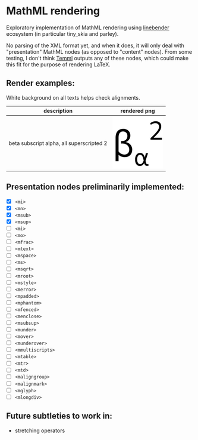 # MathML rendering

Exploratory implementation of MathML rendering using [linebender](https://github.com/linebender) ecosystem (in particular tiny_skia and parley).

No parsing of the XML format yet, and when it does, it will only deal with "presentation" MathML nodes (as opposed to "content" nodes).
From some testing, I don't think [Temml](https://github.com/ronkok/Temml)
outputs any of these nodes, which could make this fit for the purpose of rendering LaTeX.

## Render examples:

White background on all texts helps check alignments.

| description | rendered png |
| --- | --- |
| beta subscript alpha, all superscripted 2 | ![alt](examples/beta_sub_alpha_sup_2.png "{\\beta_{\\alpha}}^{2}") |

## Presentation nodes preliminarily implemented:
- [x] `<mi>`
- [x] `<mn>`
- [x] `<msub>`
- [x] `<msup>`
- [ ] `<mi>`
- [ ] `<mo>`
- [ ] `<mfrac>`
- [ ] `<mtext>`
- [ ] `<mspace>`
- [ ] `<ms>`
- [ ] `<msqrt>`
- [ ] `<mroot>`
- [ ] `<mstyle>`
- [ ] `<merror>`
- [ ] `<mpadded>`
- [ ] `<mphantom>`
- [ ] `<mfenced>`
- [ ] `<menclose>`
- [ ] `<msubsup>`
- [ ] `<munder>`
- [ ] `<mover>`
- [ ] `<munderover>`
- [ ] `<mmultiscripts>`
- [ ] `<mtable>`
- [ ] `<mtr>`
- [ ] `<mtd>`
- [ ] `<maligngroup>`
- [ ] `<malignmark>`
- [ ] `<mglyph>`
- [ ] `<mlongdiv>`

## Future subtleties to work in:
- stretching operators
